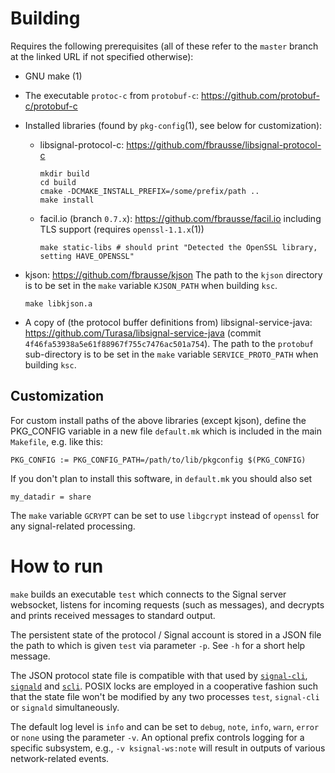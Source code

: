 Building
========
Requires the following prerequisites (all of these refer to the `master`
branch at the linked URL if not specified otherwise):

* GNU make (1)

* The executable `protoc-c` from `protobuf-c`: https://github.com/protobuf-c/protobuf-c

* Installed libraries (found by `pkg-config`(1), see below for customization):
  - libsignal-protocol-c: https://github.com/fbrausse/libsignal-protocol-c
    ```
    mkdir build
    cd build
    cmake -DCMAKE_INSTALL_PREFIX=/some/prefix/path ..
    make install
    ```
  - facil.io (branch `0.7.x`): https://github.com/fbrausse/facil.io
    including TLS support (requires `openssl-1.1.x`(1))
    ```
    make static-libs # should print "Detected the OpenSSL library, setting HAVE_OPENSSL"
    ```
* kjson: https://github.com/fbrausse/kjson
  The path to the `kjson` directory is to be set in the `make` variable `KJSON_PATH`
  when building `ksc`.
  ```
  make libkjson.a
  ```

* A copy of (the protocol buffer definitions from)
  libsignal-service-java: https://github.com/Turasa/libsignal-service-java
  (commit `4f46fa53938a5e61f88967f755c7476ac501a754`).
  The path to the `protobuf` sub-directory is to be set in the `make` variable
  `SERVICE_PROTO_PATH` when building `ksc`.

Customization
-------------
For custom install paths of the above libraries (except kjson), define
the PKG_CONFIG variable in a new file `default.mk` which is included in the
main `Makefile`, e.g. like this:
```
PKG_CONFIG := PKG_CONFIG_PATH=/path/to/lib/pkgconfig $(PKG_CONFIG)
```

If you don't plan to install this software, in `default.mk` you should also set
```
my_datadir = share
```

The `make` variable `GCRYPT` can be set to use `libgcrypt` instead of `openssl`
for any signal-related processing.


How to run
==========
`make` builds an executable `test` which connects to the Signal server
websocket, listens for incoming requests (such as messages), and decrypts and
prints received messages to standard output.

The persistent state of the protocol / Signal account is stored in a JSON file
the path to which is given `test` via parameter `-p`. See `-h` for a short help
message.

The JSON protocol state file is compatible with that used by
[`signal-cli`](https://github.com/AsamK/signal-cli/),
[`signald`](https://gitlab.com/thefinn93/signald) and
[`scli`](https://github.com/fbrausse/scli).
POSIX locks are employed in a cooperative fashion such that the state file
won't be modified by any two processes `test`, `signal-cli` or `signald`
simultaneously.

The default log level is `info` and can be set to `debug`, `note`, `info`,
`warn`, `error` or `none` using the parameter `-v`. An optional prefix
controls logging for a specific subsystem, e.g., `-v ksignal-ws:note` will
result in outputs of various network-related events.
